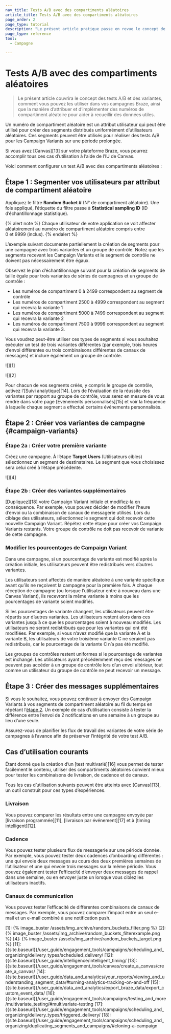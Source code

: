 ```yaml
---
nav_title: Tests A/B avec des compartiments aléatoires
article_title: Tests A/B avec des compartiments aléatoires
page_order: 2
page_type: tutorial
description: "Le présent article pratique passe en revue le concept de tests A/B et de variantes et la manière dont vous pouvez les utiliser dans vos campagnes Braze."
page_type: reference
tool:
  - Campagne

---
```


# Tests A/B avec des compartiments aléatoires

> Le présent article couvrira le concept des tests A/B et des variantes, comment vous pouvez les utiliser dans vos campagnes Braze, ainsi que la manière d’attribuer et d’implémenter des numéros de compartiment aléatoire pour aider à recueillir des données utiles.

Un numéro de compartiment aléatoire est un attribut utilisateur qui peut être utilisé pour créer des segments distribués uniformément d’utilisateurs aléatoires. Ces segments peuvent être utilisés pour réaliser des tests A/B pour les Campaign Variants sur une période prolongée.

Si vous avez [Canvas][13] sur votre plateforme Braze, vous pourrez accomplir tous ces cas d’utilisation à l’aide de l’IU de Canvas.

Voici comment configurer un test A/B avec des compartiments aléatoires :

## Étape 1 : Segmenter vos utilisateurs par attribut de compartiment aléatoire

Appliquez le filtre **Random Bucket #** (N° de compartiment aléatoire). Une fois appliqué, l’étiquette du filtre passe à **Statistical sampling ID** (ID d’échantillonnage statistique).

{% alert note %}
Chaque utilisateur de votre application se voit affecter aléatoirement au numéro de compartiment aléatoire compris entre 0 et 9999 (inclus).
{% endalert %}

L’exemple suivant documente partiellement la création de segments pour une campagne avec trois variantes et un groupe de contrôle. Notez que les segments recevant les Campaign Variants et le segment de contrôle ne doivent pas nécessairement être égaux.

Observez le plan d’échantillonnage suivant pour la création de segments de taille égale pour trois variantes de séries de campagnes et un groupe de contrôle : 

- Les numéros de compartiment 0 à 2499 correspondent au segment de contrôle
- Les numéros de compartiment 2500 à 4999 correspondent au segment qui recevra la variante 1 
- Les numéros de compartiment 5000 à 7499 correspondent au segment qui recevra la variante 2
- Les numéros de compartiment 7500 à 9999 correspondent au segment qui recevra la variante 3. 

Vous voudrez peut-être utiliser ces types de segments si vous souhaitez exécuter un test de trois variantes différentes (par exemple, trois heures d’envoi différentes ou trois combinaisons différentes de canaux de messages) et inclure également un groupe de contrôle.

![][1]

![][2]

Pour chacun de vos segments créés, y compris le groupe de contrôle, activez l’[Suivi analytique][14]. Lors de l’évaluation de la réussite des variantes par rapport au groupe de contrôle, vous serez en mesure de vous rendre dans votre page [Événements personnalisés][15] et voir la fréquence à laquelle chaque segment a effectué certains événements personnalisés.

## Étape 2 : Créer vos variantes de campagne {#campaign-variants}

### Étape 2a : Créer votre première variante

Créez une campagne. À l’étape **Target Users** (Utilisateurs cibles) sélectionnez un segment de destinataires. Le segment que vous choisissez sera celui créé à l’étape précédente.

![][4]

### Étape 2b : Créer des variantes supplémentaires

[Dupliquez][18] votre Campaign Variant initiale et modifiez-la en conséquence. Par exemple, vous pouvez décider de modifier l’heure d’envoi ou la combinaison de canaux de messagerie utilisés. Lors du ciblage des utilisateurs, sélectionnez le segment qui doit recevoir cette nouvelle Campaign Variant. Répétez cette étape pour créer vos Campaign Variants restants. Votre groupe de contrôle ne doit pas recevoir de variante de cette campagne.

### Modifier les pourcentages de Campaign Variant

Dans une campagne, si un pourcentage de variante est modifié après la création initiale, les utilisateurs peuvent être redistribués vers d’autres variantes.

Les utilisateurs sont affectés de manière aléatoire à une variante spécifique avant qu’ils ne reçoivent la campagne pour la première fois. À chaque réception de campagne (ou lorsque l’utilisateur entre à nouveau dans une Canvas Variant), ils recevront la même variante à moins que les pourcentages de variante soient modifiés.

Si les pourcentages de variante changent, les utilisateurs peuvent être répartis sur d’autres variantes. Les utilisateurs restent alors dans ces variantes jusqu’à ce que les pourcentages soient à nouveau modifiés. Les utilisateurs ne seront redistribués que pour les variantes qui ont été modifiées. Par exemple, si vous n’avez modifié que la variante A et la variante B, les utilisateurs de votre troisième variante C ne seraient pas redistribués, car le pourcentage de la variante C n’a pas été modifié.

Les groupes de contrôles restent uniformes si le pourcentage de variantes est inchangé. Les utilisateurs ayant précédemment reçu des messages ne peuvent pas accéder à un groupe de contrôle lors d’un envoi ultérieur, tout comme un utilisateur du groupe de contrôle ne peut recevoir un message.

## Étape 3 : Créer des messages supplémentaires

Si vous le souhaitez, vous pouvez continuer à envoyer des Campaign Variants à vos segments de compartiment aléatoire au fil du temps en répétant l’[étape 2](#campaign-variants). Un exemple de cas d’utilisation consiste à tester la différence entre l’envoi de 2 notifications en une semaine à un groupe au lieu d’une seule. 

Assurez-vous de planifier les flux de travail des variantes de votre série de campagnes à l’avance afin de préserver l’intégrité de votre test A/B.

## Cas d’utilisation courants

Étant donné que la création d’un [test multivarié][16] vous permet de tester facilement le contenu, utiliser des compartiments aléatoires convient mieux pour tester les combinaisons de livraison, de cadence et de canaux.

Tous les cas d’utilisation suivants peuvent être atteints avec [Canvas][13], un outil construit pour ces types d’expériences.

### Livraison

Vous pouvez comparer les résultats entre une campagne envoyée par [livraison programmée][11], [livraison par événement][17] et à [timing intelligent][12].

### Cadence

Vous pouvez tester plusieurs flux de messagerie sur une période donnée. Par exemple, vous pouvez tester deux cadences d’onboarding différentes : une qui envoie deux messages au cours des deux premières semaines de l’utilisateur et une qui envoie trois messages sur la même période. Vous pouvez également tester l’efficacité d’envoyer deux messages de rappel dans une semaine, ou en envoyer juste un lorsque vous ciblez les utilisateurs inactifs.

### Canaux de communication

Vous pouvez tester l’efficacité de différentes combinaisons de canaux de messages. Par exemple, vous pouvez comparer l’impact entre un seul e-mail et un e-mail combiné à une notification push.


[1]: {% image_buster /assets/img_archive/random_buckets_filter.png %}
[2]: {% image_buster /assets/img_archive/random_buckets_filterexample.png %}
[4]: {% image_buster /assets/img_archive/random_buckets_target.png %}
[11]: {{site.baseurl}}/user_guide/engagement_tools/campaigns/scheduling_and_organizing/delivery_types/scheduled_delivery/
[12]: {{site.baseurl}}/user_guide/intelligence/intelligent_timing/
[13]: {{site.baseurl}}/user_guide/engagement_tools/canvas/create_a_canvas/create_a_canvas/
[14]: {{site.baseurl}}/user_guide/data_and_analytics/your_reports/viewing_and_understanding_segment_data/#turning-analytics-tracking-on-and-off
[15]: {{site.baseurl}}/user_guide/data_and_analytics/export_braze_data/export_custom_event_data/
[16]: {{site.baseurl}}/user_guide/engagement_tools/campaigns/testing_and_more/multivariate_testing/#multivariate-testing
[17]: {{site.baseurl}}/user_guide/engagement_tools/campaigns/scheduling_and_organizing/delivery_types/triggered_delivery/
[18]: {{site.baseurl}}/user_guide/engagement_tools/campaigns/scheduling_and_organizing/duplicating_segments_and_campaigns/#cloning-a-campaign

